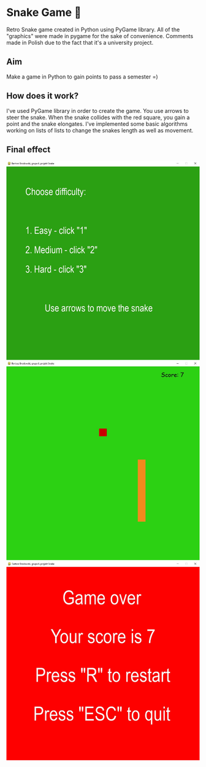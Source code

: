 # **Snake Game** :snake:

Retro Snake game created in Python using PyGame library.
All of the "graphics" were made in pygame for the sake of convenience.
Comments made in Polish due to the fact that it's a university project.

## **Aim** 

Make a game in Python to gain points to pass a semester =)

## **How does it work?**

I've used PyGame library in order to create the game. You use arrows to steer the snake. 
When the snake collides with the red square, you gain a point and the snake elongates.
I've implemented some basic algorithms working on lists of lists to change the snakes length as well
as movement.

## Final effect

<img src="./img/SnakeMenu.jpg" />
<img src="./img/SnakeGameplay.jpg" >
<img src="./img/SnakeGameOver.jpg" >